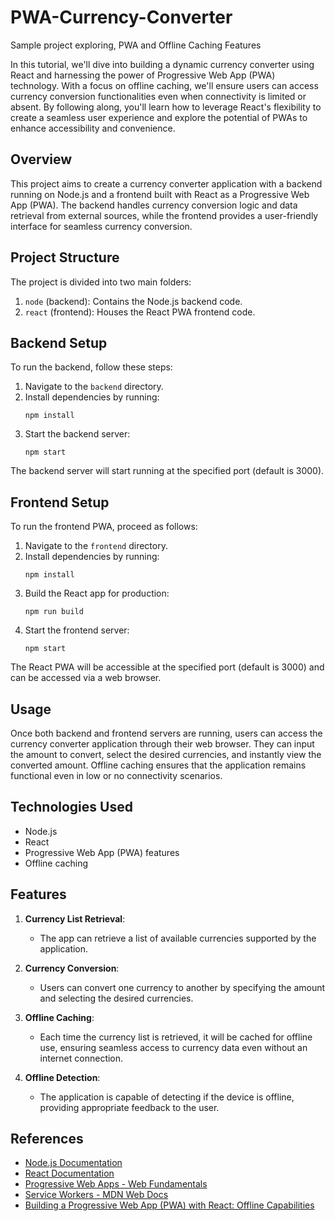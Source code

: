 # PWA-Currency-Converter

Sample project exploring, PWA and Offline Caching Features

In this tutorial, we'll dive into building a dynamic currency converter using React and harnessing the power of Progressive Web App (PWA) technology. With a focus on offline caching, we'll ensure users can access currency conversion functionalities even when connectivity is limited or absent. By following along, you'll learn how to leverage React's flexibility to create a seamless user experience and explore the potential of PWAs to enhance accessibility and convenience.

## Overview

This project aims to create a currency converter application with a backend running on Node.js and a frontend built with React as a Progressive Web App (PWA). The backend handles currency conversion logic and data retrieval from external sources, while the frontend provides a user-friendly interface for seamless currency conversion.

## Project Structure

The project is divided into two main folders:

1. `node` (backend): Contains the Node.js backend code.
2. `react` (frontend): Houses the React PWA frontend code.

## Backend Setup

To run the backend, follow these steps:

1. Navigate to the `backend` directory.
2. Install dependencies by running:
   ```
   npm install
   ```
3. Start the backend server:
   ```
   npm start
   ```

The backend server will start running at the specified port (default is 3000).

## Frontend Setup

To run the frontend PWA, proceed as follows:

1. Navigate to the `frontend` directory.
2. Install dependencies by running:
   ```
   npm install
   ```
3. Build the React app for production:
   ```
   npm run build
   ```
4. Start the frontend server:
   ```
   npm start
   ```

The React PWA will be accessible at the specified port (default is 3000) and can be accessed via a web browser.

## Usage

Once both backend and frontend servers are running, users can access the currency converter application through their web browser. They can input the amount to convert, select the desired currencies, and instantly view the converted amount. Offline caching ensures that the application remains functional even in low or no connectivity scenarios.

## Technologies Used

- Node.js
- React
- Progressive Web App (PWA) features
- Offline caching

## Features

1. **Currency List Retrieval**:

   - The app can retrieve a list of available currencies supported by the application.

2. **Currency Conversion**:

   - Users can convert one currency to another by specifying the amount and selecting the desired currencies.

3. **Offline Caching**:

   - Each time the currency list is retrieved, it will be cached for offline use, ensuring seamless access to currency data even without an internet connection.

4. **Offline Detection**:
   - The application is capable of detecting if the device is offline, providing appropriate feedback to the user.

## References

- [Node.js Documentation](https://nodejs.org/en/docs/)
- [React Documentation](https://reactjs.org/docs/getting-started.html)
- [Progressive Web Apps - Web Fundamentals](https://developers.google.com/web/progressive-web-apps)
- [Service Workers - MDN Web Docs](https://developer.mozilla.org/en-US/docs/Web/API/Service_Worker_API)
- [Building a Progressive Web App (PWA) with React: Offline Capabilities](https://manoj-shu100.medium.com/building-a-progressive-web-app-pwa-with-react-offline-capabilities-56aab3971de8)
